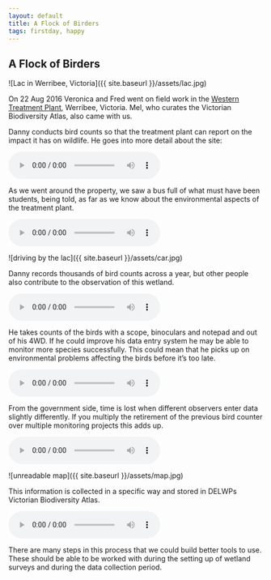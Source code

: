 ```yaml
---
layout: default
title: A Flock of Birders
tags: firstday, happy
---
```


## A Flock of Birders
![Lac in Werribee, Victoria]({{ site.baseurl }}/assets/lac.jpg)

On 22 Aug 2016 Veronica and Fred went on field work in the [Western Treatment Plant](http://www.melbournewater.com.au/whatwedo/treatsewage/wtp/pages/western-treatment-plant.aspx), Werribee, Victoria. Mel, who curates the Victorian Biodiversity Atlas, also came with us.

Danny conducts bird counts so that the treatment plant can report on the impact it has on wildlife. He goes into more detail about the site:

<audio controls="controls" preload="metadata">
  Your browser does not support the <code>audio</code> element.
  <source src="{{ site.baseurl }}/assets/audio/werribee/SiteDescriptions.mp3" type="audio/mp3">
</audio>

As we went around the property, we saw a bus full of what must have been students, being told, as far as we know about the environmental aspects of the treatment plant.

<audio controls="controls" preload="metadata">
  Your browser does not support the <code>audio</code> element.
  <source src="{{ site.baseurl }}/assets/audio/werribee/SchoolsandWaterEducation.mp3" type="audio/mp3">
</audio>

![driving by the lac]({{ site.baseurl }}/assets/car.jpg)

Danny records thousands of bird counts across a year, but other people also contribute to the observation of this wetland.

<audio controls="controls" preload="metadata">
  Your browser does not support the <code>audio</code> element.
  <source src="{{ site.baseurl }}/assets/audio/werribee/QualityofCitizenScience.mp3" type="audio/mp3">
</audio>

He takes counts of the birds with a scope, binoculars and notepad and out of his 4WD. If he could improve his data entry system he may be able to monitor more species successfully. This could mean that he picks up on environmental problems affecting the birds before it’s too late.

<audio controls="controls" preload="metadata">
  Your browser does not support the <code>audio</code> element.
  <source src="{{ site.baseurl }}/assets/audio/werribee/TechnicalConsiderations.mp3" type="audio/mp3">
</audio>

From the government side, time is lost when different observers enter data slightly differently. If you multiply the retirement of the previous bird counter over multiple monitoring projects this adds up.

<audio controls="controls" preload="metadata">
  Your browser does not support the <code>audio</code> element.
  <source src="{{ site.baseurl }}/assets/audio/werribee/ChangingObservers.mp3" type="audio/mp3">
</audio>

![unreadable map]({{ site.baseurl }}/assets/map.jpg)

This information is collected in a specific way and stored in DELWPs Victorian Biodiversity Atlas.

<audio controls="controls" preload="metadata">
  Your browser does not support the <code>audio</code> element.
  <source src="{{ site.baseurl }}/assets/audio/werribee/WhatDELWPtakes.mp3" type="audio/mp3">
</audio>

There are many steps in this process that we could build better tools to use. These should be able to be worked with during the setting up of wetland surveys and during the data collection period.



